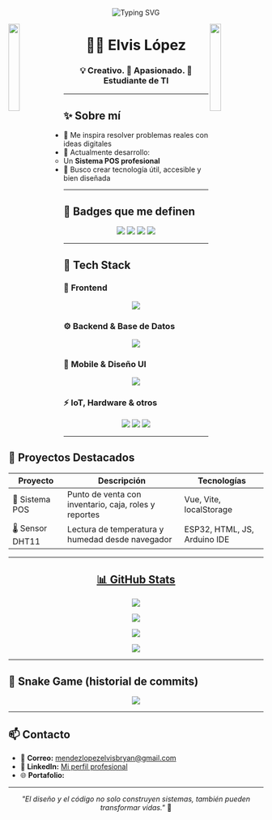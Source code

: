 <!-- ENCABEZADO ANIMADO CON FRASES -->
<p align="center">
  <img src="https://readme-typing-svg.demolab.com?font=Fira+Code&size=24&pause=1000&color=2E7D32&center=true&vCenter=true&width=500&lines=Hola%2C+soy+Elvis+Bryan+👋;Diseñador+Web+%7C+Desarrollador+POS+%7C+Creativo;Apasionado+por+la+tecnología+y+la+transformación+social" alt="Typing SVG" />
</p>

<!-- GIFS LATERALES -->
<img align="left" src="https://user-images.githubusercontent.com/65187002/144930161-2f783401-8d27-4fdf-a2f7-cc0ba32f1f1f.gif" width="21%">
<img align="right" src="https://user-images.githubusercontent.com/65187002/144930161-2f783401-8d27-4fdf-a2f7-cc0ba32f1f1f.gif" width="21%">

<h1 align="center">👨‍💻 Elvis López</h1>
<h3 align="center">💡 Creativo. 🧠 Apasionado. 🎯Estudiante de TI</h3>

---
## ✨ Sobre mí
- 💚 Me inspira resolver problemas reales con ideas digitales
- 🚀 Actualmente desarrollo:
  - Un **Sistema POS profesional**
- 🌈 Busco crear tecnología útil, accesible y bien diseñada

---

## 🧩 Badges que me definen

<p align="center">
  <img src="https://img.shields.io/badge/-Disciplinado-0066cc?style=for-the-badge&logo=notion&logoColor=white" />
  <img src="https://img.shields.io/badge/-Creativo-cc33ff?style=for-the-badge&logo=adobeillustrator&logoColor=white" />
  <img src="https://img.shields.io/badge/-Resolutivo-28a745?style=for-the-badge&logo=todoist&logoColor=white" />
  <img src="https://img.shields.io/badge/-Empático-f9a825?style=for-the-badge&logo=heart&logoColor=white" />
</p>

---

## 🚀 Tech Stack

### 🎨 Frontend
<div align="center">
  <img src="https://skillicons.dev/icons?i=html,css,js,ts,vue,react" />
</div>

### ⚙️ Backend & Base de Datos
<div align="center">
  <img src="https://skillicons.dev/icons?i=nodejs,mysql,firebase" />
</div>

### 📱 Mobile & Diseño UI
<div align="center">
  <img src="https://skillicons.dev/icons?i=flutter,figma" />
</div>

### ⚡ IoT, Hardware & otros
<div align="center">
  <img src="https://img.shields.io/badge/-Arduino-00979D?style=for-the-badge&logo=arduino&logoColor=white" />
  <img src="https://img.shields.io/badge/-ESP32-black?style=for-the-badge&logo=esphome&logoColor=white" />
  <img src="https://img.shields.io/badge/-DHT11-blue?style=for-the-badge" />
</div>

---

## 📂 Proyectos Destacados

| Proyecto | Descripción | Tecnologías |
|---------|-------------|-------------|
| 🧾 Sistema POS | Punto de venta con inventario, caja, roles y reportes | Vue, Vite, localStorage |
| 🌡️ Sensor DHT11 | Lectura de temperatura y humedad desde navegador | ESP32, HTML, JS, Arduino IDE |

---

<h2 align="center"><u>📊 GitHub Stats</u></h2>

<p align="center">
  <img src="https://github-readme-stats.vercel.app/api/top-langs/?username=ELVISLOPEZZ&layout=compact&bg_color=0,73FA79,73FDFF,7A81FF&theme=graywhite&langs_count=10" />
</p>
<p align="center">
  <img src="https://github-readme-stats.vercel.app/api?username=ELVISLOPEZZ&count_private=true&show_icons=true&line_height=21&bg_color=0,EC6C6C,FFD479,FFFC79,73FA79&theme=graywhite" />
</p>
<p align="center">
  <img src="https://github-readme-streak-stats.herokuapp.com/?user=ELVISLOPEZZ&theme=dracula" />
</p>
<p align="center">
  <img src="https://metrics.lecoq.io/ELVISLOPEZZ?template=classic&achievements=1&achievements.threshold=C&achievements.secrets=true&achievements.display=compact&achievements.limit=0&config.timezone=America%2FMexico_City" />
</p>

---

## 🐍 Snake Game (historial de commits)
<p align="center">
  <img src="https://github.com/ELVISLOPEZZ/ELVISLOPEZZ/blob/output/github-contribution-grid-snake.svg" />
</p>

---

## 📫 Contacto

- 💌 **Correo:** mendezlopezelvisbryan@gmail.com
- 💼 **LinkedIn:** [Mi perfil profesional](https://www.linkedin.com/in/elvis-bryan-mendez-lopez-b700a32ba/)
- 🌐 **Portafolio:** 

---

<p align="center"><i>"El diseño y el código no solo construyen sistemas, también pueden transformar vidas."</i> 🌱</p>
